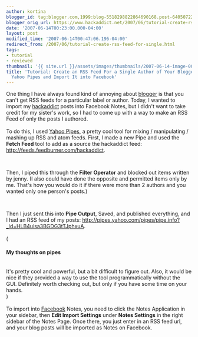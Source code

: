 ```yaml
---
author: kortina
blogger_id: tag:blogger.com,1999:blog-5518298822864690168.post-6405072238479240278
blogger_orig_url: https://www.hackaddict.net/2007/06/tutorial-create-rss-feed-for-single.html
date: '2007-06-14T00:23:00.000-04:00'
layout: post
modified_time: '2007-06-14T00:47:06.196-04:00'
redirect_from: /2007/06/tutorial-create-rss-feed-for-single.html
tags:
- tutorial
- reviewed
thumbnail: '{{ site.url }}/assets/images/thumbnails/2007-06-14-image-0000.png'
title: 'Tutorial: Create an RSS Feed For a Single Author of Your Blogger Blog Using
  Yahoo Pipes and Import It into Facebook'
---
```


One thing I have always found kind of annoying about <a href="http://blogger.com">blogger</a> is that you can't get RSS feeds for a particular label or author.  Today, I wanted to import my <a href="http://hackaddict.net" title="hackaddict.net">hackaddict</a> posts into Facebook Notes, but I didn't want to take credit for my sister's work, so I had to come up with a way to make an RSS Feed of only the posts I authored.<br/><br/>To do this, I used <a href="http://pipes.yahoo.com" title="Pipes: Rewire the web">Yahoo Pipes</a>, a pretty cool tool for mixing / manipulating / mashing up RSS and atom feeds.  First, I made a new Pipe and used the <b>Fetch Feed</b> tool to add as a source the hackaddict feed: <a href="http://feeds.feedburner.com/hackaddict" title="hackaddict.net">http://feeds.feedburner.com/hackaddict</a>.<br/><img alt="" border="0" id="BLOGGER_PHOTO_ID_5075774805763213330" src="{{ site.url }}/assets/images/2007-06-14-image-0000.png" style="display:block; margin:0px auto 10px; text-align:center; "/><br/><br/>Then, I piped this through the <b>Filter Operator</b> and blocked out items written by jenny.  (I also could have done the opposite and permitted items only by me.  That's how you would do it if there were more than 2 authors and you wanted only one person's posts.)<br/><img alt="" border="0" id="BLOGGER_PHOTO_ID_5075774968971970594" src="{{ site.url }}/assets/images/2007-06-14-image-0001.png" style="display:block; margin:0px auto 10px; text-align:center; "/><br/><br/>Then I just sent this into <b>Pipe Output</b>, Saved, and published everything, and I had an RSS feed of my posts: <a href="http://pipes.yahoo.com/pipes/pipe.info?_id=HLB4uisa3BGDG3tTJphxuA" title="Pipes: kortina's hackaddict posts">http://pipes.yahoo.com/pipes/pipe.info?_id=HLB4uisa3BGDG3tTJphxuA</a>.<br/><br/>(<h4>My thoughts on pipes</h4><br/>It's pretty cool and powerful, but a bit difficult to figure out.  Also, it would be nice if they provided a way to use the tool programmatically without the GUI.  Definitely worth checking out, but only if you have some time on your hands.<br/>) <br/><br/>To import into <a href="http://www.facebook.com/" title="Facebook | Incompatible Browser">Facebook</a> Notes, you need to click the Notes Application in your sidebar, then <b>Edit Import Settings</b> under <b>Notes Settings</b> in the right sidebar of the Notes Page.  Once there, you just enter in an RSS feed url, and your blog posts will be imported as Notes on Facebook.<br/><img alt="" border="0" id="BLOGGER_PHOTO_ID_5075775175130400818" src="{{ site.url }}/assets/images/2007-06-14-image-0002.png" style="display:block; margin:0px auto 10px; text-align:center; "/><br/><img alt="" border="0" id="BLOGGER_PHOTO_ID_5075775402763667522" src="{{ site.url }}/assets/images/2007-06-14-image-0003.png" style="display:block; margin:0px auto 10px; text-align:center; "/><br/><img alt="" border="0" id="BLOGGER_PHOTO_ID_5075775527317719122" src="{{ site.url }}/assets/images/2007-06-14-image-0004.png" style="display:block; margin:0px auto 10px; text-align:center; "/>